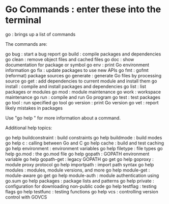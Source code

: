 # Go Commands : enter these into the terminal

go : brings up a list of commands

The commands are:

go bug : start a bug report
go build : compile packages and dependencies
go clean : remove object files and cached files
go doc : show documentation for package or symbol
go env : print Go environment information
go fix : update packages to use new APIs
go fmt : gofmt (reformat) package sources
go generate : generate Go files by processing source
go get : add dependencies to current module and install them
go install : compile and install packages and dependencies
go list : list packages or modules
go mod : module maintenance
go work : workspace maintenance
go run : compile and run Go program
go test : test packages
go tool : run specified go tool
go version : print Go version
go vet : report likely mistakes in packages

Use "go help <command>" for more information about a command.

Additional help topics:

go help buildconstraint : build constraints
go help buildmode : build modes
go help c : calling between Go and C
go help cache : build and test caching
go help environment : environment variables
go help filetype : file types
go help go.mod : the go.mod file
go help gopath : GOPATH environment variable
go help gopath-get : legacy GOPATH go get
go help goproxy : module proxy protocol
go help importpath : import path syntax
go help modules : modules, module versions, and more
go help module-get : module-aware go get
go help module-auth : module authentication using go.sum
go help packages : package lists and patterns
go help private : configuration for downloading non-public code
go help testflag : testing flags
go help testfunc : testing functions
go help vcs : controlling version control with GOVCS
